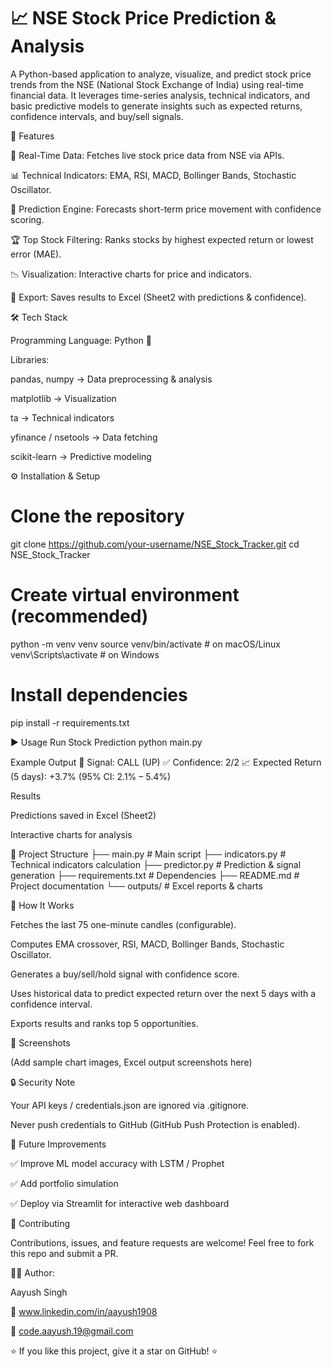 
# 📈 NSE Stock Price Prediction & Analysis  
A Python-based application to analyze, visualize, and predict stock price trends from the NSE (National Stock Exchange of India) using real-time financial data.
It leverages time-series analysis, technical indicators, and basic predictive models to generate insights such as expected returns, confidence intervals, and buy/sell signals.

🚀 Features

🔗 Real-Time Data: Fetches live stock price data from NSE via APIs.

📊 Technical Indicators: EMA, RSI, MACD, Bollinger Bands, Stochastic Oscillator.

🔮 Prediction Engine: Forecasts short-term price movement with confidence scoring.

🏆 Top Stock Filtering: Ranks stocks by highest expected return or lowest error (MAE).

📉 Visualization: Interactive charts for price and indicators.

📝 Export: Saves results to Excel (Sheet2 with predictions & confidence).

🛠️ Tech Stack

Programming Language: Python 🐍

Libraries:

pandas, numpy → Data preprocessing & analysis

matplotlib → Visualization

ta → Technical indicators

yfinance / nsetools → Data fetching

scikit-learn → Predictive modeling

⚙️ Installation & Setup
# Clone the repository
git clone https://github.com/your-username/NSE_Stock_Tracker.git
cd NSE_Stock_Tracker

# Create virtual environment (recommended)
python -m venv venv
source venv/bin/activate   # on macOS/Linux
venv\Scripts\activate      # on Windows

# Install dependencies
pip install -r requirements.txt

▶️ Usage
Run Stock Prediction
python main.py

Example Output
🧠 Signal: CALL (UP)
✅ Confidence: 2/2
📈 Expected Return (5 days): +3.7%  (95% CI: 2.1% – 5.4%)

Results

Predictions saved in Excel (Sheet2)

Interactive charts for analysis

📂 Project Structure
├── main.py               # Main script
├── indicators.py         # Technical indicators calculation
├── predictor.py          # Prediction & signal generation
├── requirements.txt      # Dependencies
├── README.md             # Project documentation
└── outputs/              # Excel reports & charts

🧠 How It Works

Fetches the last 75 one-minute candles (configurable).

Computes EMA crossover, RSI, MACD, Bollinger Bands, Stochastic Oscillator.

Generates a buy/sell/hold signal with confidence score.

Uses historical data to predict expected return over the next 5 days with a confidence interval.

Exports results and ranks top 5 opportunities.

📸 Screenshots

(Add sample chart images, Excel output screenshots here)

🔒 Security Note

Your API keys / credentials.json are ignored via .gitignore.

Never push credentials to GitHub (GitHub Push Protection is enabled).

📌 Future Improvements

✅ Improve ML model accuracy with LSTM / Prophet

✅ Add portfolio simulation

✅ Deploy via Streamlit for interactive web dashboard

🤝 Contributing

Contributions, issues, and feature requests are welcome!
Feel free to fork this repo and submit a PR.

👨‍💻 Author:

Aayush Singh

💼 www.linkedin.com/in/aayush1908

📧 code.aayush.19@gmail.com

⭐ If you like this project, give it a star on GitHub! ⭐